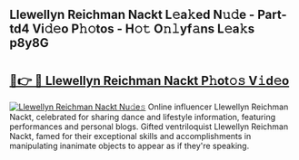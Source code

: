 ## Llewellyn Reichman Nackt L𝚎a𝚔ed N𝚞𝚍e - Part-td4 Vi𝚍𝚎o P𝚑𝚘tos - H𝚘𝚝 O𝚗𝚕yf𝚊ns L𝚎a𝚔s p8y8G

# <h2><a href="http://kf3nj1o.oniu.top/?m=Llewellyn+Reichman+Nackt">🔗👉 🔴 Llewellyn Reichman Nackt P𝚑ot𝚘𝚜 V𝚒d𝚎o</a></h2>

[![Llewellyn Reichman Nackt Nu𝚍e𝚜](https://i.imgur.com/0qMVB7G.gif)](http://kf3nj1o.oniu.top/?m=Llewellyn+Reichman+Nackt)
Online influencer Llewellyn Reichman Nackt, celebrated for sharing dance and lifestyle information, featuring performances and personal blogs. Gifted ventriloquist Llewellyn Reichman Nackt, famed for their exceptional skills and accomplishments in manipulating inanimate objects to appear as if they're speaking.  
